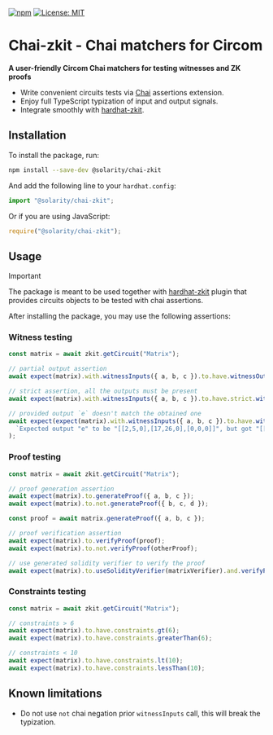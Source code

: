 [![npm](https://img.shields.io/npm/v/@solarity/chai-zkit.svg)](https://www.npmjs.com/package/@solarity/chai-zkit)
[![License: MIT](https://img.shields.io/badge/License-MIT-yellow.svg)](https://opensource.org/licenses/MIT)

# Chai-zkit - Chai matchers for Circom

**A user-friendly Circom Chai matchers for testing witnesses and ZK proofs**

- Write convenient circuits tests via [Chai](https://www.chaijs.com/) assertions extension.
- Enjoy full TypeScript typization of input and output signals.
- Integrate smoothly with [hardhat-zkit](https://github.com/dl-solarity/hardhat-zkit).

## Installation

To install the package, run:

```bash
npm install --save-dev @solarity/chai-zkit
```

And add the following line to your `hardhat.config`:

```ts
import "@solarity/chai-zkit";
```

Or if you are using JavaScript:

```js
require("@solarity/chai-zkit");
```

## Usage

> [!IMPORTANT]
> The package is meant to be used together with [hardhat-zkit](https://github.com/dl-solarity/hardhat-zkit) plugin that provides circuits objects to be tested with chai assertions.

After installing the package, you may use the following assertions:

### Witness testing

```ts
const matrix = await zkit.getCircuit("Matrix");

// partial output assertion
await expect(matrix).with.witnessInputs({ a, b, c }).to.have.witnessOutputs({ d });

// strict assertion, all the outputs must be present
await expect(matrix).with.witnessInputs({ a, b, c }).to.have.strict.witnessOutputs({ d, e, f });

// provided output `e` doesn't match the obtained one
await expect(expect(matrix).with.witnessInputs({ a, b, c }).to.have.witnessOutputs({ e })).to.be.rejectedWith(
  `Expected output "e" to be "[[2,5,0],[17,26,0],[0,0,0]]", but got "[[1,4,0],[16,25,0],[0,0,0]]"`,
);
```

### Proof testing

```ts
const matrix = await zkit.getCircuit("Matrix");

// proof generation assertion
await expect(matrix).to.generateProof({ a, b, c });
await expect(matrix).to.not.generateProof({ b, c, d });

const proof = await matrix.generateProof({ a, b, c });

// proof verification assertion
await expect(matrix).to.verifyProof(proof);
await expect(matrix).to.not.verifyProof(otherProof);

// use generated solidity verifier to verify the proof
await expect(matrix).to.useSolidityVerifier(matrixVerifier).and.verifyProof(proof);
```

### Constraints testing

```ts
const matrix = await zkit.getCircuit("Matrix");

// constraints > 6
await expect(matrix).to.have.constraints.gt(6);
await expect(matrix).to.have.constraints.greaterThan(6);

// constraints < 10
await expect(matrix).to.have.constraints.lt(10);
await expect(matrix).to.have.constraints.lessThan(10);
```

## Known limitations

- Do not use `not` chai negation prior `witnessInputs` call, this will break the typization.
